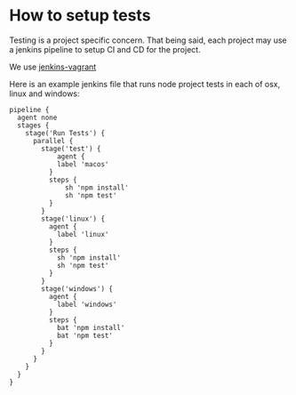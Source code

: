 # How to setup tests

Testing is a project specific concern. That being said, each project may use a jenkins pipeline to setup CI and CD for the project.

We use [jenkins-vagrant](https://github.com/etclabscore/jenkins-vagrant)

Here is an example jenkins file that runs node project tests in each of osx, linux and windows:

```
pipeline {
  agent none
  stages {
    stage('Run Tests') {
      parallel {
        stage('test') {
	        agent {
            label 'macos'
          }
          steps {
              sh 'npm install'
              sh 'npm test'
          }
        }
        stage('linux') {
          agent {
            label 'linux'
          }
          steps {
            sh 'npm install'
            sh 'npm test'
          }
        }
        stage('windows') {
          agent {
            label 'windows'
          }
          steps {
            bat 'npm install'
            bat 'npm test'
          }
        }
      }
    }
  }
}
```
